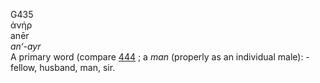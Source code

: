 G435  
ἀνήρ  
anēr  
*an‘-ayr*  
A primary word (compare [444](g0444) ; a *man* (properly as an
individual male): - fellow, husband, man, sir.  
